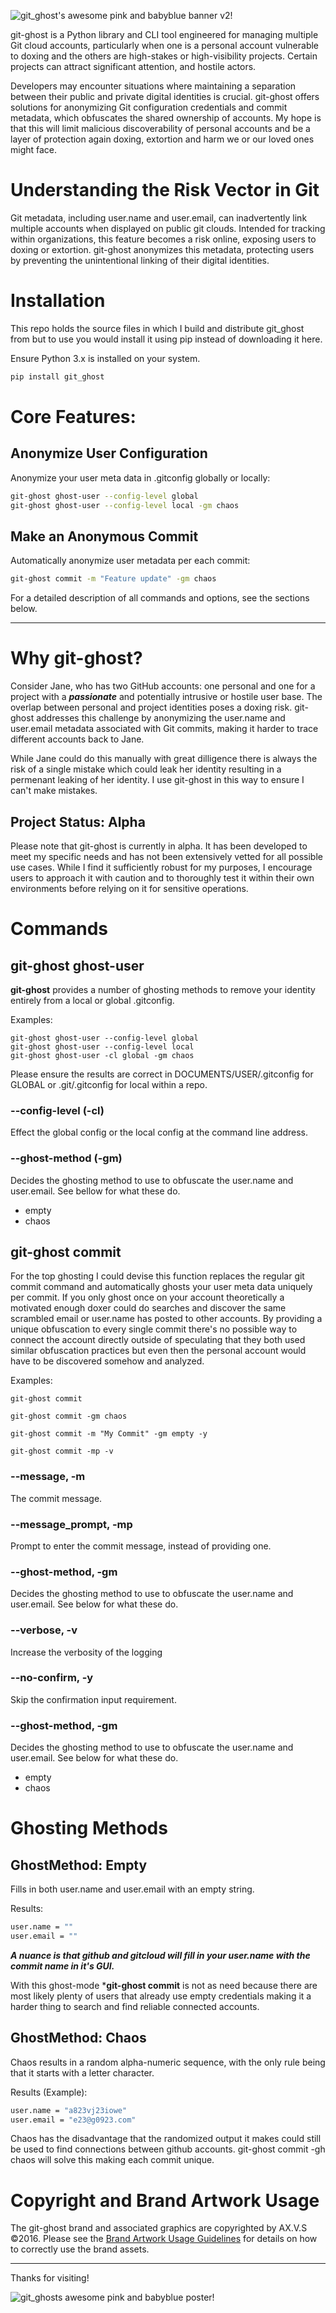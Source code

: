![git_ghost's awesome pink and babyblue banner v2!](artwork/git_ghost_banner_01_1000x250.png)


git-ghost is a Python library and CLI tool engineered for managing multiple Git cloud accounts, particularly when one is a personal account vulnerable to doxing and the others are high-stakes or high-visibility projects. Certain projects can attract significant attention, and hostile actors. 

Developers may encounter situations where maintaining a separation between their public and private digital identities is crucial. git-ghost offers solutions for anonymizing Git configuration credentials and commit metadata, which obfuscates the shared ownership of accounts. My hope is that this will limit malicious discoverability of personal accounts and be a layer of protection again doxing, extortion and harm we or our loved ones might face.

# Understanding the Risk Vector in Git
Git metadata, including user.name and user.email, can inadvertently link multiple accounts when displayed on public git clouds. Intended for tracking within organizations, this feature becomes a risk online, exposing users to doxing or extortion. git-ghost anonymizes this metadata, protecting users by preventing the unintentional linking of their digital identities.

# Installation

This repo holds the source files in which I build and distribute git_ghost from but to use you would install it using pip instead of downloading it here.

Ensure Python 3.x is installed on your system.

```bash
pip install git_ghost
```
# Core Features:

## Anonymize User Configuration
Anonymize your user meta data in .gitconfig globally or locally:

``` sh
git-ghost ghost-user --config-level global
git-ghost ghost-user --config-level local -gm chaos
```

## Make an Anonymous Commit
Automatically anonymize user metadata per each commit:
``` sh
git-ghost commit -m "Feature update" -gm chaos
```
For a detailed description of all commands and options, see the sections below.

---

# Why git-ghost?
Consider Jane, who has two GitHub accounts: one personal and one for a project with a ***passionate*** and potentially intrusive or hostile user base. The overlap between personal and project identities poses a doxing risk. git-ghost addresses this challenge by anonymizing the user.name and user.email metadata associated with Git commits, making it harder to trace different accounts back to Jane.

While Jane could do this manually with great dilligence there is always the risk of a single mistake which could leak her identity resulting in a permenant leaking of her identity. I use git-ghost in this way to ensure I can't make mistakes.

## Project Status: Alpha

Please note that git-ghost is currently in alpha. It has been developed to meet my specific needs and has not been extensively vetted for all possible use cases. While I find it sufficiently robust for my purposes, I encourage users to approach it with caution and to thoroughly test it within their own environments before relying on it for sensitive operations.  

# Commands
## git-ghost ghost-user
**git-ghost** provides a number of ghosting methods to remove your identity entirely from a local or global .gitconfig.

Examples:
```
git-ghost ghost-user --config-level global
git-ghost ghost-user --config-level local
git-ghost ghost-user -cl global -gm chaos
```

Please ensure the results are correct in DOCUMENTS/USER/.gitconfig for GLOBAL or .git/.gitconfig for local within a repo.

### --config-level (-cl)
Effect the global config or the local config at the command line address.

### --ghost-method (-gm)
Decides the ghosting method to use to obfuscate the user.name and user.email. See bellow for what these do.

* empty
* chaos

## git-ghost commit
For the top ghosting I could devise this function replaces the regular git commit command and automatically ghosts your user meta data uniquely per commit. If you only ghost once on your account theoretically a motivated enough doxer could do searches and discover the same scrambled email or user.name has posted to other accounts. By providing a unique obfuscation to every single commit there's no possible way to connect the account directly outside of speculating that they both used similar obfuscation practices but even then the personal account would have to be discovered somehow and analyzed. 

Examples:
```
git-ghost commit

git-ghost commit -gm chaos

git-ghost commit -m "My Commit" -gm empty -y

git-ghost commit -mp -v
```

### --message, -m
The commit message.

### --message_prompt, -mp
Prompt to enter the commit message, instead of providing one.

### --ghost-method, -gm
Decides the ghosting method to use to obfuscate the user.name and user.email. See below for what these do.

### --verbose, -v
Increase the verbosity of the logging

### --no-confirm, -y
Skip the confirmation input requirement.

### --ghost-method, -gm
Decides the ghosting method to use to obfuscate the user.name and user.email. See below for what these do.

* empty
* chaos


# Ghosting Methods
## GhostMethod: Empty

Fills in both user.name and user.email with an empty string.

Results:
``` sh
user.name = ""
user.email = ""
```

***A nuance is that github and gitcloud will fill in your user.name with the commit name in it's GUI.***

With this ghost-mode ***git-ghost commit** is not as need because there are most likely plenty of users that already use empty credentials making it a harder thing to search and find reliable connected accounts.

## GhostMethod: Chaos
Chaos results in a random alpha-numeric sequence, with the only rule being that it starts with a letter character.

Results (Example): 
``` sh
user.name = "a823vj23iowe"
user.email = "e23@g0923.com"
```

Chaos has the disadvantage that the randomized output it makes could still be used to find connections between github accounts. git-ghost commit -gh chaos will solve this making each commit unique.


# Copyright and Brand Artwork Usage

The git-ghost brand and associated graphics are copyrighted by AX.V.S ©2016. Please see the [Brand Artwork Usage Guidelines](ARTWORK_AND_BRANDING.md) for details on how to correctly use the brand assets.

---
Thanks for visiting!

![git_ghosts awesome pink and babyblue poster!](artwork/git_ghost_poster_00_800x1000.png)